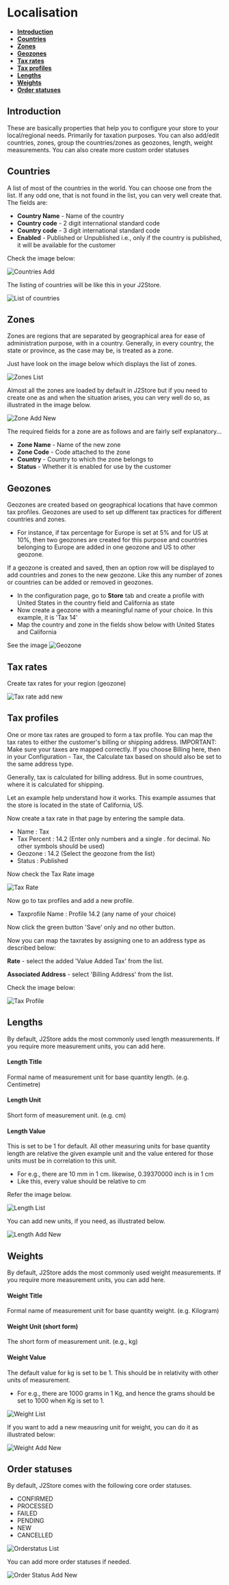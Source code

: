 # Localisation

- **[Introduction](#introduction)**
- **[Countries](#countries)**
- **[Zones](#zones)**
- **[Geozones](#geozones)**
- **[Tax rates](#tarates)**
- **[Tax profiles](#taxprofiles)**
- **[Lengths](#lengths)**
- **[Weights](#weights)**
- **[Order statuses](#order-statuses)**

<a name="introduction"></a>
## Introduction

These are basically properties that help you to configure your store to your local/regional needs. Primarily for taxation purposes. You can also add/edit countries, zones, group the countries/zones as geozones, length, weight measurements. You can also create more custom order statuses

<a name="countries"></a>
## Countries

A list of most of the countries in the world. You can choose one from the list. If any odd one, that is not found in the list, you can very well create that. The fields are:

* **Country Name** - Name of the country
* **Country code** - 2 digit international standard code
* **Country code** - 3 digit international standard code
* **Enabled** - Published or Unpublished i.e., only if the country is published, it will be available for the customer
 
Check the image below:

![Countries Add](./assets/images/countries_loc.png)

The listing of countries will be like this in your J2Store.

![List of countries](./assets/images/countries_list_loc.png)

<a name="zones"></a>
## Zones

Zones are regions that are separated by geographical area for ease of administration purpose, with in a country. Generally, in every country, the state or province, as the case may be, is treated as a zone.

Just have look on the image below which displays the list of zones.

![Zones List](./assets/images/zones_list.png)

Almost all the zones are loaded by default in J2Store but if you need to create one as and when the situation arises, you can very well do so, as illustrated in the image below.

![Zone Add New](./assets/images/zone_add_new.png)

The required fields for a zone are as follows and are fairly self explanatory...
* **Zone Name** - Name of the new zone
* **Zone Code** - Code attached to the zone
* **Country** - Country to which the zone belongs to
* **Status** - Whether it is enabled for use by the customer

<a name="geozones"></a>
## Geozones

Geozones are created based on geographical locations that have common tax profiles. Geozones are used to set up different tax practices for different countries and zones.
* For instance, if tax percentage for Europe is set at 5% and for US at 10%, then two geozones are created for this purpose and countries belonging to Europe are added in one geozone and US to other geozone.

If a geozone is created and saved, then an option row will be displayed to add countries and zones to the new geozone. Like this any number of zones or countries can be added or removed in geozones.

* In the configuration page, go to **Store** tab and create a profile with United States in the country field and California as state
* Now create a geozone with a meaningful name of your choice. In this example, it is 'Tax 14'
* Map the country and zone in the fields show below with United States and California

See the image
![Geozone](./assets/images/Geozone.png)

<a name="taxrates"></a>
## Tax rates

Create tax rates for your region (geozone)

![Tax rate add new](./assets/images/taxrate_addnew.png)

<a name="taxprofiles"></a>
## Tax profiles

One or more tax rates are grouped to form a tax profile. 
You can map the tax rates to either the customer's billing or shipping address.
IMPORTANT: Make sure your taxes are mapped correctly. If you choose Billing here, then in your Configuration - Tax, the Calculate tax based on should also be set to the same address type. 

Generally, tax is calculated for billing address. But in some countrues, where it is calculated for shipping.

Let an example help understand how it works.
This example assumes that the store is located in the state of California, US.

Now create a tax rate in that page by entering the sample data.

* Name        : Tax
* Tax Percent : 14.2 (Enter only numbers and a single . for decimal. No other symbols should be used)
* Geozone     : 14.2 (Select the geozone from the list)
* Status      : Published

Now check the Tax Rate image

![Tax Rate](./assets/images/Tax_Rate.png)

Now go to tax profiles and add a new profile.

* Taxprofile Name  : Profile 14.2 (any name of your choice)

Now click the green button 'Save' only and no other button.

Now you can map the taxrates by assigning one to an address type as described below:

**Rate** - select the added 'Value Added Tax' from the list.

**Associated Address** - select 'Billing Address' from the list.

Check the image below:

![Tax Profile](./assets/images/Tax_Profile.png)

<a name="lengths"></a>
## Lengths

By default, J2Store adds the most commonly used length measurements. If you require more measurement units, you can add here.

#### Length Title
Formal name of measurement unit for base quantity length. (e.g. Centimetre)

#### Length Unit
Short form of measurement unit. (e.g. cm)

#### Length Value
This is set to be 1 for default. All other measuring units for base quantity length are relative the given example unit and the value entered for those units must be in correlation to this unit.
* For e.g., there are 10 mm in 1 cm. likewise, 0.39370000 inch is in 1 cm
* Like this, every value should be relative to cm

Refer the image below.

![Length List](./assets/images/length_list.png)

You can add new units, if you need, as illustrated below.

![Length Add New](./assets/images/length_addnew.png)


<a name="weights"></a>
## Weights
By default, J2Store adds the most commonly used weight measurements. If you require more measurement units, you can add here.

#### Weight Title
Formal name of measurement unit for base quantity weight. (e.g. Kilogram)

#### Weight Unit (short form)
The short form of measurement unit. (e.g., kg)

#### Weight Value
The default value for kg is set to be 1. This should be in relativity with other units of measurement.
* For e.g., there are 1000 grams in 1 Kg, and hence the grams should be set to 1000 when Kg is set to 1.

![Weight List](./assets/images/weight_list.png)

If you want to add a new meausring unit for weight, you can do it as illustrated below:


![Weight Add New](./assets/images/weight_addnew.png)

<a name="order-statuses"></a>
## Order statuses

By default, J2Store comes with the following core order statuses.

* CONFIRMED
* PROCESSED
* FAILED
* PENDING
* NEW
* CANCELLED

![Orderstatus List](./assets/images/orderstatuses_list.png)

You can add more order statuses if needed.

![Order Status Add New](./assets/images/orderstatus_addnew.png)
